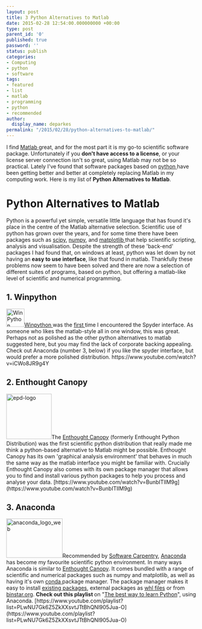 ```yaml
---
layout: post
title: 3 Python Alternatives to Matlab
date: 2015-02-28 12:54:00.000000000 +00:00
type: post
parent_id: '0'
published: true
password: ''
status: publish
categories:
- Computing
- python
- software
tags:
- featured
- list
- matlab
- programming
- python
- recommended
author:
  display_name: deparkes
permalink: "/2015/02/28/python-alternatives-to-matlab/"
---
```

I find <a href="https://uk.mathworks.com/products/matlab/">Matlab </a>great, and for the most part it is my go-to scientific software package. Unfortunately if you <strong>don't have access to a license</strong>, or your license server connection isn't so great, using Matlab may not be so practical.
Lately I've found that software packages based on <a href="https://www.python.org/">python </a>have been getting better and better at completely replacing Matlab in my computing work. Here is my list of <strong>Python Alternatives to Matlab</strong>.

<h1>Python Alternatives to Matlab</h1>
Python is a powerful yet simple, versatile little language that has found it's place in the centre of the Matlab alternative selection. Scientific use of python has grown over the years, and for some time there have been packages such as <a href="https://www.scipy.org/">scipy</a>, <a href="https://www.numpy.org/">numpy</a>, and <a href="https://matplotlib.org/">matplotlib </a>that help scientific scripting, analysis and visualisation.
Despite the strength of these 'back-end' packages I had found that, on windows at least, python was let down by not having an<strong> easy to use interface</strong>, like that found in matlab. Thankfully these problems now seem to have been solved and there are now a selection of different suites of programs, based on python, but offering a matlab-like level of scientific and numerical programming.
<h2>1. Winpython</h2>
<a href="https://winpython.github.io/"><img class="size-full wp-image-575 alignleft" src="{{site.baseurl}}/assets/2015/02/WinPython.png" alt="WinPython" width="48" height="48">Winpython </a>was the <a title="WinPython – a matlab alternative?" href="{{site.baseurl}}/2012/10/29/winpython-a-matlab-alternative/">first </a>time I encountered the Spyder interface. As someone who likes the matlab-style all in one window, this was great. Perhaps not as polished as the other python alternatives to matlab suggested here, but you may find the lack of corporate backing appealing.
Check out Anaconda (number 3, below) if you like the spyder interface, but would prefer a more polished distribution.
https://www.youtube.com/watch?v=iCWo8JR9g4Y
<h2>2. Enthought Canopy</h2>
<a href="{{site.baseurl}}/assets/2014/06/epd-logo.png"><img class="size-full wp-image-588 alignleft" src="{{site.baseurl}}/assets/2015/02/epd-logo.png" alt="epd-logo" width="120" height="120"></a>The <a href="https://www.enthought.com/products/canopy/">Enthought Canopy</a> (formerly Enthought Python Distribution) was the first scientific python distribution that really made me think a python-based alternative to Matlab might be possible.
Enthought Canopy has its own 'graphical analysis environment' that behaves in much the same way as the matlab interface you might be familiar with.
Crucially Enthought Canopy also comes with its own package manager that allows you to find and install various python packages to help you process and analyse your data.
[https://www.youtube.com/watch?v=BunbITllM9g](https://www.youtube.com/watch?v=BunbITllM9g)
<h2>3. Anaconda</h2>
<a href="{{site.baseurl}}/assets/2014/06/anaconda_logo_web.png"><img class="wp-image-589 alignleft" src="{{site.baseurl}}/assets/2015/02/anaconda_logo_web.png" alt="anaconda_logo_web" width="149" height="104"></a>Recommended by <a href="https://software-carpentry.org/">Software Carpentry</a>, <a href="https://store.continuum.io/cshop/anaconda/">Anaconda </a>has become my favourite scientific python environment.
In many ways Anaconda is similar to <a href="https://www.enthought.com/products/canopy/">Enthought Canopy</a>. It comes bundled with a range of scientific and numerical packages such as numpy and matplotlib, as well as having it's own <a href="https://conda.pydata.org/docs/">conda </a>package manager. The package manager makes it easy to install <a href="https://www.continuum.io/blog/conda">existing packages</a>, external packages as <a title="How to install whl files in Anaconda" href="{{site.baseurl}}/2015/02/04/anaconda-whl-install/">whl files</a> or from <a href="https://binstar.org/">binstar.org</a>.
<strong>Check out this playlist </strong>on "<a href="https://www.youtube.com/watch?v=NwyIuWK80gQ&amp;list=PLwNU7Gk6Z5ZkXXsvtJTtBhQNl905Jua-O">The best way to learn Python</a>", using Anaconda.
[https://www.youtube.com/playlist?list=PLwNU7Gk6Z5ZkXXsvtJTtBhQNl905Jua-O](https://www.youtube.com/playlist?list=PLwNU7Gk6Z5ZkXXsvtJTtBhQNl905Jua-O)


